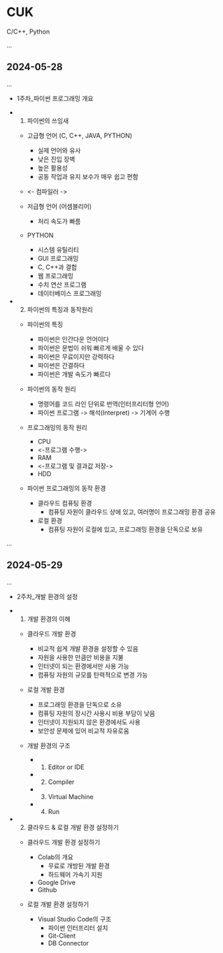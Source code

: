 # CUK

C/C++, Python

...
## 2024-05-28
...
- 1주차_파이썬 프로그래밍 개요

- 1. 파이썬의 쓰임새
    
    - 고급형 언어 (C, C++, JAVA, PYTHON)
        - 실제 언어와 유사
        - 낮은 진입 장벽
        - 높은 활용성
        - 공동 작업과 유지 보수가 매우 쉽고 편함

    - <- 컴파일러 ->
    
    - 저급형 언어 (어셈블리어)
        - 처리 속도가 빠름

    - PYTHON
        - 시스템 유틸리티
        - GUI 프로그래밍
        - C, C++과 결합
        - 웹 프로그래밍
        - 수치 연산 프로그램
        - 데이터베이스 프로그래밍


- 2. 파이썬의 특징과 동작원리

    - 파이썬의 특징
        - 파이썬은 인간다운 언어이다
        - 파이썬은 문법이 쉬워 빠르게 배울 수 있다
        - 파이썬은 무료이지만 강력하다
        - 파이썬은 간결하다
        - 파이썬은 개발 속도가 빠르다
    
    - 파이썬의 동작 원리
        - 명령어를 코드 라인 단위로 번역(인터프리터형 언어)
        - 파이썬 프로그램 -> 해석(Interpret) -> 기계어 수행

    - 프로그래밍의 동작 원리
        - CPU
        - <-프로그램 수행->
        - RAM
        - <-프로그램 및 결과값 저장->
        - HDD
    
    - 파이썬 프로그래밍의 동작 환경
        - 클라우드 컴퓨팅 환경
            - 컴퓨팅 자원이 클라우드 상에 있고, 여러명이 프로그래밍 환경 공유
        - 로컬 환경
            - 컴퓨팅 자원이 로컬에 있고, 프로그래밍 환경을 단독으로 보유


...
## 2024-05-29
...
- 2주차_개발 환경의 설정

- 1. 개발 환경의 이해

    - 클라우드 개발 환경
        - 비교적 쉽게 개발 환경을 설정할 수 있음
        - 자원을 사용한 만큼만 비용을 지불
        - 인터넷이 되는 환경에서만 사용 가능
        - 컴퓨팅 자원의 규모를 탄력적으로 변경 가능

    - 로컬 개발 환경
        - 프로그래밍 환경을 단독으로 소유
        - 컴퓨팅 자원의 장시간 사용시 비용 부담이 낮음
        - 인터넷이 지원되지 않은 환경에서도 사용
        - 보안성 문제에 있어 비교적 자유로움

    - 개발 환경의 구조
        - 1. Editor or IDE
        - 2. Compiler
        - 3. Virtual Machine
        - 4. Run


- 2. 클라우드 & 로컬 개발 환경 설정하기
     
    - 클라우드 개발 환경 설정하기
        - Colab의 개요
            - 무료로 개방된 개발 환경
            - 하드웨어 가속기 지원
        - Google Drive
        - Github

    - 로컬 개발 환경 설정하기
        - Visual Studio Code의 구조
            - 파이썬 인터프리터 설치
            - Git-Client
            - DB Connector
    

    


    










     
